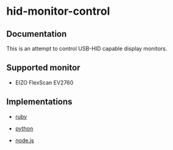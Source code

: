 # hid-monitor-control

## Documentation

This is an attempt to control USB-HID capable display monitors.

## Supported monitor

* EIZO FlexScan EV2760

## Implementations

* [ruby](../../tree/main/ruby)

* [python](../../tree/main/python)

* [node.js](../../tree/main/node)
